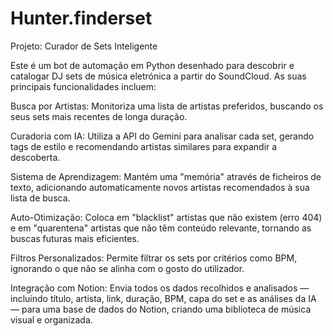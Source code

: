 # Hunter.finderset
Projeto: Curador de Sets Inteligente

Este é um bot de automação em Python desenhado para descobrir e catalogar DJ sets de música eletrónica a partir do SoundCloud. As suas principais funcionalidades incluem:

Busca por Artistas: Monitoriza uma lista de artistas preferidos, buscando os seus sets mais recentes de longa duração.

Curadoria com IA: Utiliza a API do Gemini para analisar cada set, gerando tags de estilo e recomendando artistas similares para expandir a descoberta.

Sistema de Aprendizagem: Mantém uma "memória" através de ficheiros de texto, adicionando automaticamente novos artistas recomendados à sua lista de busca.

Auto-Otimização: Coloca em "blacklist" artistas que não existem (erro 404) e em "quarentena" artistas que não têm conteúdo relevante, tornando as buscas futuras mais eficientes.

Filtros Personalizados: Permite filtrar os sets por critérios como BPM, ignorando o que não se alinha com o gosto do utilizador.

Integração com Notion: Envia todos os dados recolhidos e analisados — incluindo título, artista, link, duração, BPM, capa do set e as análises da IA — para uma base de dados do Notion, criando uma biblioteca de música visual e organizada.
